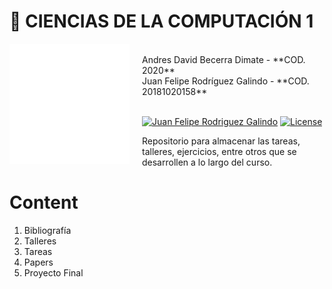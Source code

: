 # 👻  **CIENCIAS DE LA COMPUTACIÓN 1**

<img src="https://raw.githubusercontent.com/Juferoga/arquitectura/main/assets/Escudo_UD_H.svg" align="left" width="192px" height="192px"/>
<img align="left" width="0" height="192px" hspace="10"/>
</br>
Andres David Becerra Dimate  - **COD. 2020** </br>
Juan Felipe Rodríguez Galindo  - **COD. 20181020158**
<br></br>

[![Juan Felipe Rodriguez Galindo](https://img.shields.io/badge/Juferoga-github-br?style=flat-square)](https://gitlab.com/Juferoga)
[![License](https://img.shields.io/badge/License-GPL_V.3-blue?style=flat-square)](https://www.gnu.org/licenses/gpl-3.0.html)


Repositorio para almacenar las tareas, talleres, ejercicios, entre otros que se desarrollen a lo largo del curso.


# Content

1. Bibliografía
2. Talleres
3. Tareas
4. Papers
5. Proyecto Final

